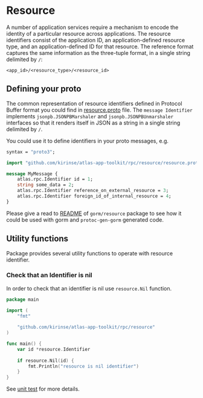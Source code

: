 # Resource

A number of application services require a mechanism to encode the identity of a particular resource across applications.
The resource identifiers consist of the application ID, an application-defined resource type, and an application-defined ID for that resource.
The reference format captures the same information as the three-tuple format, in a single string delimited by `/`:

```
<app_id>/<resource_type>/<resource_id>
```

## Defining your proto

The common representation of resource identifiers defined in Protocol Buffer format
you could find in [resource.proto](resource.proto) file.
The `message Identifier` implements `jsonpb.JSONPBMarshaler` and `jsonpb.JSONPBUnmarshaler`
interfaces so that it renders itself in JSON as a string in a single string delimited by `/`.

You could use it to define identifiers in your proto messages, e.g.

```proto
syntax = "proto3";

import "github.com/kirinse/atlas-app-toolkit/rpc/resource/resource.proto";

message MyMessage {
    atlas.rpc.Identifier id = 1;
    string some_data = 2;
    atlas.rpc.Identifier reference_on_external_resource = 3;
    atlas.rpc.Identifier foreign_id_of_internal_resource = 4;
}
```

Please give a read to [README](../../gorm/resource/README.md) of `gorm/resource`
package to see how it could be used with gorm and `protoc-gen-gorm` generated code. 

## Utility functions

Package provides several utility functions to operate with resource identifier.

### Check that an Identifier is nil

In order to check that an identifier is nil use `resource.Nil` function.

```go
package main

import (
	"fmt"
	
	"github.com/kirinse/atlas-app-toolkit/rpc/resource"
)

func main() {
    var id *resource.Identifier
	
    if resource.Nil(id) {
    	fmt.Println("resource is nil identifier")
    }
}
```

See [unit test](nil_test.go) for more details.